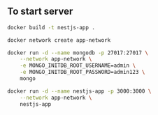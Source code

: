 ## To start server
```bash
docker build -t nestjs-app .
```
```bash
docker network create app-network
```
```bash
docker run -d --name mongodb -p 27017:27017 \
    --network app-network \
    -e MONGO_INITDB_ROOT_USERNAME=admin \
    -e MONGO_INITDB_ROOT_PASSWORD=admin123 \
    mongo
```
```bash
docker run -d --name nestjs-app -p 3000:3000 \
    --network app-network \
    nestjs-app
```